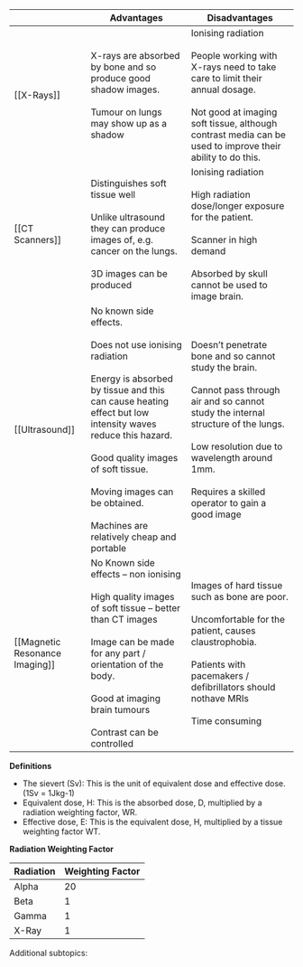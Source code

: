 
|                                | Advantages                                                                                                                                                                                                                                                                                                         | Disadvantages                                                                                                                                                                                                                                             |
| ------------------------------ | ------------------------------------------------------------------------------------------------------------------------------------------------------------------------------------------------------------------------------------------------------------------------------------------------------------------ | --------------------------------------------------------------------------------------------------------------------------------------------------------------------------------------------------------------------------------------------------------- |
| [[X-Rays]]                     | X-rays are absorbed by bone and so produce good shadow images.<br><br>Tumour on lungs may show up as a<br>shadow                                                                                                                                                                                                   | Ionising radiation<br><br>People working with X-rays need to take care to limit their annual dosage.<br><br>Not good at imaging soft tissue, although contrast media can be used to improve their ability to do this.                                     |
| [[CT Scanners]]                | Distinguishes soft tissue well<br><br>Unlike ultrasound they can produce images of, e.g. cancer on the lungs.<br><br>3D images can be produced                                                                                                                                                                     | Ionising radiation<br><br>High radiation dose/longer exposure for the patient.<br><br>Scanner in high demand<br><br>Absorbed by skull cannot be used to image brain.                                                                                      |
| [[Ultrasound]]                 | No known side effects.<br><br>Does not use ionising radiation<br><br>Energy is absorbed by tissue and this can cause heating effect but low intensity waves reduce this hazard.<br><br>Good quality images of soft tissue.<br><br>Moving images can be obtained.<br><br>Machines are relatively cheap and portable | Doesn’t penetrate bone and so cannot study the brain.<br><br>Cannot pass through air and so cannot study the internal structure of the lungs.<br><br>Low resolution due to wavelength around 1mm.<br><br>Requires a skilled operator to gain a good image |
| [[Magnetic Resonance Imaging]] | No Known side effects – non ionising<br><br>High quality images of soft tissue – better than CT images<br><br>Image can be made for any part / orientation of the body.<br><br>Good at imaging brain tumours<br><br>Contrast can be controlled                                                                     | Images of hard tissue such as bone are poor.<br><br>Uncomfortable for the patient, causes claustrophobia.<br><br>Patients with pacemakers / defibrillators should nothave MRIs<br><br>Time consuming                                                      |

**Definitions**
- The sievert (Sv): This is the unit of equivalent dose and effective dose. (1Sv = 1Jkg-1)
- Equivalent dose, H: This is the absorbed dose, D, multiplied by a radiation weighting factor, WR.
- Effective dose, E: This is the equivalent dose, H, multiplied by a tissue weighting factor WT.

**Radiation Weighting Factor**

| Radiation | Weighting Factor |
| --------- | ---------------- |
| Alpha     | 20               |
| Beta      | 1                |
| Gamma     | 1                |
| X-Ray     | 1                |

Additional subtopics:
```folder-index-content
```